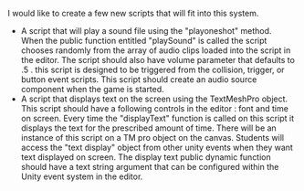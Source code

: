 I would like to create a few new scripts that will fit into this system. 

* A script that will play a sound file using the "playoneshot" method. When the public function entitled "playSound" is called the script chooses randomly from the array of audio clips loaded into the script in the editor. The script should also have volume parameter that defaults to .5 . this script is designed to be triggered from the collision, trigger, or button event scripts. This script should create an audio source component when the game is started.
* A script that displays text on the screen using the TextMeshPro object. This script should have a following controls in the editor : font and time on screen. Every time the "displayText" function is called on this script it displays the text for the prescribed amount of time. There will be an instance of this script on a TM pro object on the canvas. Students will access the "text display" object from other unity events when they want text displayed on screen. The display text public dynamic function should have a text string argument that can be configured within the Unity event system in the editor. 



